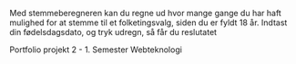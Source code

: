 Med stemmeberegneren kan du regne ud hvor mange gange du har haft mulighed for at stemme til et folketingsvalg, siden du er fyldt 18 år. Indtast din fødelsdagsdato, og tryk udregn, så får du reslutatet

Portfolio projekt 2 - 1. Semester Webteknologi
